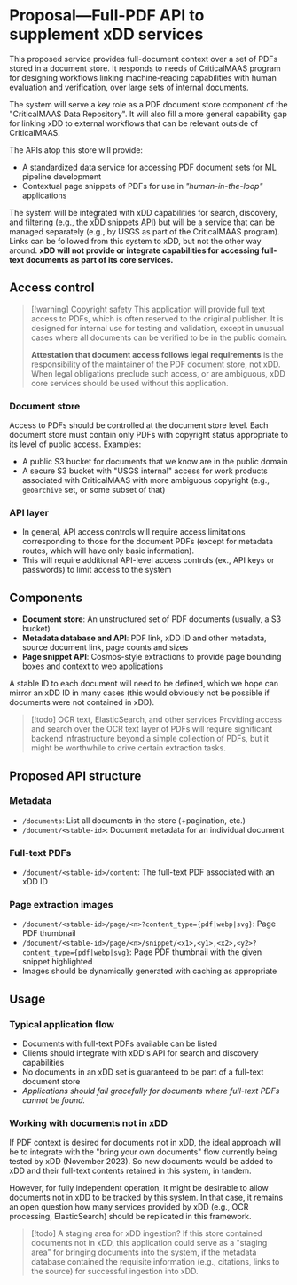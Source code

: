 # Proposal—Full-PDF API to supplement xDD services

This proposed service provides full-document context over a set of PDFs stored
in a document store. It responds to needs of CriticalMAAS program for designing
workflows linking machine-reading capabilities with human evaluation and
verification, over large sets of internal documents.

The system will serve a key role as a PDF document store component of the
"CriticalMAAS Data Repository". It will also fill a more general capability gap
for linking xDD to external workflows that can be relevant outside of
CriticalMAAS.

The APIs atop this store will provide:

- A standardized data service for accessing PDF document sets for ML pipeline
  development
- Contextual page snippets of PDFs for use in _"human-in-the-loop"_ applications

The system will be integrated with xDD capabilities for search, discovery, and
filtering (e.g.,
[the xDD snippets API](https://xdd.wisc.edu/api/snippets?term=Belle%20Fourche%20Formation&set=dolomites))
but will be a service that can be managed separately (e.g., by USGS as part of
the CriticalMAAS program). Links can be followed from this system to xDD, but
not the other way around. **xDD will not provide or integrate capabilities for
accessing full-text documents as part of its core services.**

## Access control

> [!warning] Copyright safety This application will provide full text access to
> PDFs, which is often reserved to the original publisher. It is designed for
> internal use for testing and validation, except in unusual cases where all
> documents can be verified to be in the public domain.
>
> **Attestation that document access follows legal requirements** is the
> responsibility of the maintainer of the PDF document store, not xDD. When
> legal obligations preclude such access, or are ambiguous, xDD core services
> should be used without this application.

### Document store

Access to PDFs should be controlled at the document store level. Each document
store must contain only PDFs with copyright status appropriate to its level of
public access. Examples:

- A public S3 bucket for documents that we know are in the public domain
- A secure S3 bucket with "USGS internal" access for work products associated
  with CriticalMAAS with more ambiguous copyright (e.g., `geoarchive` set, or
  some subset of that)

### API layer

- In general, API access controls will require access limitations corresponding
  to those for the document PDFs (except for metadata routes, which will have
  only basic information).
- This will require additional API-level access controls (ex., API keys or
  passwords) to limit access to the system

## Components

- **Document store**: An unstructured set of PDF documents (usually, a S3
  bucket)
- **Metadata database and API**: PDF link, xDD ID and other metadata, source
  document link, page counts and sizes
- **Page snippet API**: Cosmos-style extractions to provide page bounding boxes
  and context to web applications

A stable ID to each document will need to be defined, which we hope can mirror
an xDD ID in many cases (this would obviously not be possible if documents were not
contained in xDD).

> [!todo] OCR text, ElasticSearch, and other services
> Providing access and search over the OCR text layer of PDFs
> will require significant backend infrastructure beyond a simple collection of
> PDFs, but it might be worthwhile to drive certain extraction tasks.

## Proposed API structure

### Metadata

- `/documents`: List all documents in the store (+pagination, etc.)
- `/document/<stable-id>`: Document metadata for an individual document

### Full-text PDFs

- `/document/<stable-id>/content`: The full-text PDF associated with an xDD ID

### Page extraction images

- `/document/<stable-id>/page/<n>?content_type={pdf|webp|svg}`: Page PDF thumbnail
- `/document/<stable-id>/page/<n>/snippet/<x1>,<y1>,<x2>,<y2>?content_type={pdf|webp|svg}`: Page PDF thumbnail with the given snippet highlighted
- Images should be dynamically generated with caching as appropriate

## Usage

### Typical application flow

- Documents with full-text PDFs available can be listed
- Clients should integrate with xDD's API for search and discovery capabilities
- No documents in an xDD set is guaranteed to be part of a full-text document
  store
- _Applications should fail gracefully for documents where full-text PDFs cannot
  be found._

### Working with documents not in xDD

If PDF context is desired for documents not in xDD, the ideal approach will be
to integrate with the "bring your own documents" flow currently being tested by
xDD (November 2023). So new documents would be added to xDD and their full-text
contents retained in this system, in tandem.

However, for fully independent operation, it might be desirable to allow documents
not in xDD to be tracked by this system. In that case, it remains an open question
how many services provided by xDD (e.g., OCR processing, ElasticSearch) should be
replicated in this framework.

> [!todo] A staging area for xDD ingestion?
> If this store contained documents not in xDD, this application could
> serve as a "staging area" for bringing documents into the system, if the
> metadata database contained the requisite information (e.g., citations, links to the source) for
> successful ingestion into xDD.

